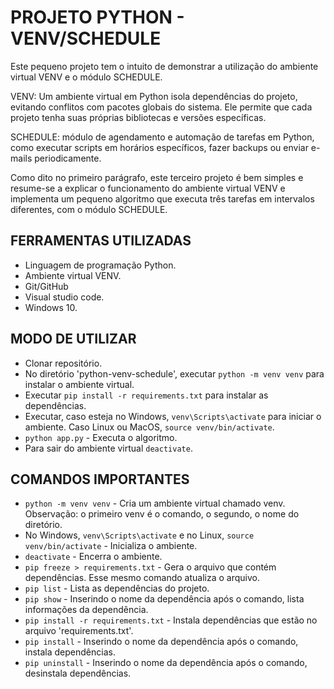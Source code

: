 # PROJETO PYTHON - VENV/SCHEDULE

Este pequeno projeto tem o intuito de demonstrar a utilização do ambiente virtual
VENV e o módulo SCHEDULE.

VENV: Um ambiente virtual em Python isola dependências do projeto, evitando conflitos com pacotes globais do sistema. Ele permite que cada projeto tenha suas próprias bibliotecas e versões específicas.

SCHEDULE: módulo de agendamento e automação de tarefas em Python, como executar scripts em horários específicos, fazer backups ou enviar e-mails periodicamente.

Como dito no primeiro parágrafo, este terceiro projeto é bem simples e resume-se a explicar o funcionamento do 
ambiente virtual VENV e implementa um pequeno algoritmo que executa três tarefas em intervalos diferentes, com o módulo SCHEDULE.

## FERRAMENTAS UTILIZADAS
* Linguagem de programação Python.
* Ambiente virtual VENV.
* Git/GitHub
* Visual studio code.
* Windows 10.

## MODO DE UTILIZAR
* Clonar repositório.
* No diretório 'python-venv-schedule', executar ```python -m venv venv``` para instalar o ambiente virtual.
* Executar ```pip install -r requirements.txt``` para instalar as dependências.
* Executar, caso esteja no Windows, ```venv\Scripts\activate``` para iniciar o ambiente. Caso Linux ou MacOS, ```source venv/bin/activate```.
* ```python app.py``` - Executa o algoritmo.
* Para sair do ambiente virtual ```deactivate```.

## COMANDOS IMPORTANTES
* ```python -m venv venv``` - Cria um ambiente virtual chamado venv. Observação: o primeiro venv é o comando, o segundo, o nome do diretório.
* No Windows, ```venv\Scripts\activate``` e no Linux, ```source venv/bin/activate``` - Inicializa o ambiente.
* ```deactivate``` - Encerra o ambiente.
* ```pip freeze > requirements.txt``` - Gera o arquivo que contém dependências. Esse mesmo comando atualiza o arquivo.
* ```pip list``` - Lista as dependências do projeto.
* ```pip show``` - Inserindo o nome da dependência após o comando, lista informações da dependência.
* ```pip install -r requirements.txt``` - Instala dependências que estão no arquivo 'requirements.txt'.
* ```pip install``` - Inserindo o nome da dependência após o comando, instala dependências.
* ```pip uninstall``` - Inserindo o nome da dependência após o comando, desinstala dependências.